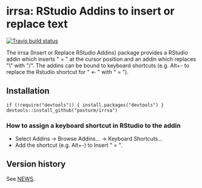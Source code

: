 # irrsa: RStudio Addins to insert or replace text 
[![Travis build status](https://travis-ci.org/pasturm/irrsa.svg?branch=master)](https://travis-ci.org/pasturm/irrsa)

The irrsa (Insert or Replace RStudio Addins) package provides a RStudio addin 
which inserts " = " at the cursor position and an addin which replaces "\\" with
"/". The addins can be bound to keyboard shortcuts (e.g. Alt+- to replace the 
Rstudio shortcut for " <- " with " = ").

## Installation
```
if (!require("devtools")) { install.packages("devtools") }
devtools::install_github("pasturm/irrsa")
```

### How to assign a keyboard shortcut in RStudio to the addin

* Select Addins -> Browse Addins... -> Keyboard Shortcuts...
* Add the shortcut (e.g. Alt+-) to Insert " = ".

## Version history
See [NEWS](https://github.com/pasturm/irrsa/blob/master/News.md).
